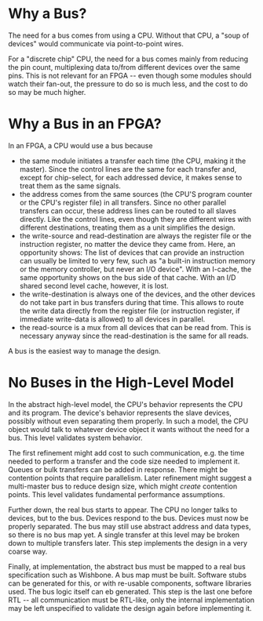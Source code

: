 
# Why a Bus?

The need for a bus comes from using a CPU. Without that CPU, a "soup of devices" would
communicate via point-to-point wires.

For a "discrete chip" CPU, the need for a bus comes mainly from reducing the pin count,
multiplexing data to/from different devices over the same pins. This is not relevant for
an FPGA -- even though some modules should watch their fan-out, the pressure to do so is
much less, and the cost to do so may be much higher.

# Why a Bus in an FPGA?

In an FPGA, a CPU would use a bus because
* the same module initiates a transfer each time (the CPU, making it the master). Since
the control lines are the same for each transfer and, except for chip-select, for each
addressed device, it makes sense to treat them as the same signals.
* the address comes from the same sources (the CPU'S program counter or the CPU's
register file) in all transfers. Since no other parallel transfers can occur, these
address lines can be routed to all slaves directly. Like the control lines, even though
they are different wires with different destinations, treating them as a unit simplifies
the design.
* the write-source and read-destination are always the register file or the instruction
register, no matter the device they came from. Here, an opportunity shows: The list of
devices that can provide an instruction can usually be limited to very few, such as
"a built-in instruction memory or the memory controller, but never an I/O device". With
an I-cache, the same opportunity shows on the bus side of that cache. With an I/D
shared second level cache, however, it is lost.
* the write-destination is always one of the devices, and the other devices do not take
part in bus transfers during that time. This allows to route the write data directly
from the register file (or instruction register, if immediate write-data is allowed)
to all devices in parallel.
* the read-source is a mux from all devices that can be read from. This is necessary
anyway since the read-destination is the same for all reads.

A bus is the easiest way to manage the design.

# No Buses in the High-Level Model

In the abstract high-level model, the CPU's behavior represents the CPU and its program.
The device's behavior represents the slave devices, possibly without even separating
them properly. In such a model, the CPU object would talk to whatever device object it
wants without the need for a bus. This level validates system behavior.

The first refinement might add cost to such communication, e.g. the time needed to
perform a transfer and the code size needed to implement it. Queues or bulk transfers
can be added in response. There might be contention points that require parallelism.
Later refinement might suggest a multi-master bus to reduce design size, which might
*create* contention points. This level validates fundamental performance assumptions.

Further down, the real bus starts to appear. The CPU no longer talks to devices, but to
the bus. Devices respond to the bus. Devices must now be properly separated. The
bus may still use abstract address and data types, so there is no bus map yet. A single
transfer at this level may be broken down to multiple transfers later. This step
implements the design in a very coarse way.

Finally, at implementation, the abstract bus must be mapped to a real bus specification
such as Wishbone. A bus map must be built. Software stubs can be generated for this,
or with re-usable components, software libraries used. The bus logic itself can eb
generated. This step is the last one before RTL -- all communication must be RTL-like,
only the internal implementation may be left unspecified to validate the design again
before implementing it.
